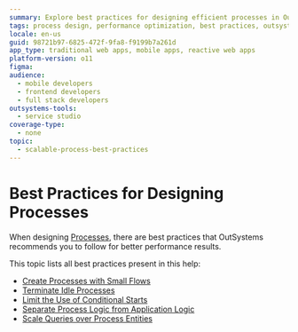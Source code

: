```yaml
---
summary: Explore best practices for designing efficient processes in OutSystems 11 (O11) to enhance performance.
tags: process design, performance optimization, best practices, outsystems development, process automation
locale: en-us
guid: 98721b97-6825-472f-9fa8-f9199b7a261d
app_type: traditional web apps, mobile apps, reactive web apps
platform-version: o11
figma:
audience:
  - mobile developers
  - frontend developers
  - full stack developers
outsystems-tools:
  - service studio
coverage-type:
  - none
topic:
  - scalable-process-best-practices
---
```


# Best Practices for Designing Processes

When designing [Processes](../intro.md), there are best practices that OutSystems recommends you to follow for better performance results.

This topic lists all best practices present in this help:

* [Create Processes with Small Flows](small-flows.md)
* [Terminate Idle Processes](terminate-idle-processes.md)
* [Limit the Use of Conditional Starts](limit-conditional-starts.md)
* [Separate Process Logic from Application Logic](separate-process-application-logic.md)
* [Scale Queries over Process Entities](scale-queries.md)
